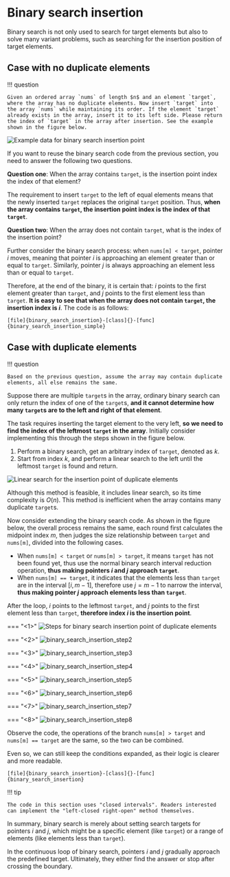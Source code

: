 # Binary search insertion

Binary search is not only used to search for target elements but also to solve many variant problems, such as searching for the insertion position of target elements.

## Case with no duplicate elements

!!! question

    Given an ordered array `nums` of length $n$ and an element `target`, where the array has no duplicate elements. Now insert `target` into the array `nums` while maintaining its order. If the element `target` already exists in the array, insert it to its left side. Please return the index of `target` in the array after insertion. See the example shown in the figure below.

![Example data for binary search insertion point](binary_search_insertion.assets/binary_search_insertion_example.png)

If you want to reuse the binary search code from the previous section, you need to answer the following two questions.

**Question one**: When the array contains `target`, is the insertion point index the index of that element?

The requirement to insert `target` to the left of equal elements means that the newly inserted `target` replaces the original `target` position. Thus, **when the array contains `target`, the insertion point index is the index of that `target`**.

**Question two**: When the array does not contain `target`, what is the index of the insertion point?

Further consider the binary search process: when `nums[m] < target`, pointer $i$ moves, meaning that pointer $i$ is approaching an element greater than or equal to `target`. Similarly, pointer $j$ is always approaching an element less than or equal to `target`.

Therefore, at the end of the binary, it is certain that: $i$ points to the first element greater than `target`, and $j$ points to the first element less than `target`. **It is easy to see that when the array does not contain `target`, the insertion index is $i$**. The code is as follows:

```src
[file]{binary_search_insertion}-[class]{}-[func]{binary_search_insertion_simple}
```

## Case with duplicate elements

!!! question

    Based on the previous question, assume the array may contain duplicate elements, all else remains the same.

Suppose there are multiple `target`s in the array, ordinary binary search can only return the index of one of the `target`s, **and it cannot determine how many `target`s are to the left and right of that element**.

The task requires inserting the target element to the very left, **so we need to find the index of the leftmost `target` in the array**. Initially consider implementing this through the steps shown in the figure below.

1. Perform a binary search, get an arbitrary index of `target`, denoted as $k$.
2. Start from index $k$, and perform a linear search to the left until the leftmost `target` is found and return.

![Linear search for the insertion point of duplicate elements](binary_search_insertion.assets/binary_search_insertion_naive.png)

Although this method is feasible, it includes linear search, so its time complexity is $O(n)$. This method is inefficient when the array contains many duplicate `target`s.

Now consider extending the binary search code. As shown in the figure below, the overall process remains the same, each round first calculates the midpoint index $m$, then judges the size relationship between `target` and `nums[m]`, divided into the following cases.

- When `nums[m] < target` or `nums[m] > target`, it means `target` has not been found yet, thus use the normal binary search interval reduction operation, **thus making pointers $i$ and $j$ approach `target`**.
- When `nums[m] == target`, it indicates that the elements less than `target` are in the interval $[i, m - 1]$, therefore use $j = m - 1$ to narrow the interval, **thus making pointer $j$ approach elements less than `target`**.

After the loop, $i$ points to the leftmost `target`, and $j$ points to the first element less than `target`, **therefore index $i$ is the insertion point**.

=== "<1>"
    ![Steps for binary search insertion point of duplicate elements](binary_search_insertion.assets/binary_search_insertion_step1.png)

=== "<2>"
    ![binary_search_insertion_step2](binary_search_insertion.assets/binary_search_insertion_step2.png)

=== "<3>"
    ![binary_search_insertion_step3](binary_search_insertion.assets/binary_search_insertion_step3.png)

=== "<4>"
    ![binary_search_insertion_step4](binary_search_insertion.assets/binary_search_insertion_step4.png)

=== "<5>"
    ![binary_search_insertion_step5](binary_search_insertion.assets/binary_search_insertion_step5.png)

=== "<6>"
    ![binary_search_insertion_step6](binary_search_insertion.assets/binary_search_insertion_step6.png)

=== "<7>"
    ![binary_search_insertion_step7](binary_search_insertion.assets/binary_search_insertion_step7.png)

=== "<8>"
    ![binary_search_insertion_step8](binary_search_insertion.assets/binary_search_insertion_step8.png)

Observe the code, the operations of the branch `nums[m] > target` and `nums[m] == target` are the same, so the two can be combined.

Even so, we can still keep the conditions expanded, as their logic is clearer and more readable.

```src
[file]{binary_search_insertion}-[class]{}-[func]{binary_search_insertion}
```

!!! tip

    The code in this section uses "closed intervals". Readers interested can implement the "left-closed right-open" method themselves.

In summary, binary search is merely about setting search targets for pointers $i$ and $j$, which might be a specific element (like `target`) or a range of elements (like elements less than `target`).

In the continuous loop of binary search, pointers $i$ and $j$ gradually approach the predefined target. Ultimately, they either find the answer or stop after crossing the boundary.
